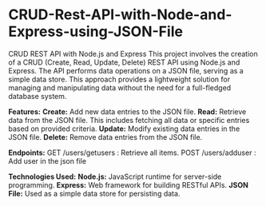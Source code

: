 # CRUD-Rest-API-with-Node-and-Express-using-JSON-File

CRUD REST API with Node.js and Express
This project involves the creation of a CRUD (Create, Read, Update, Delete) REST API using Node.js and Express. The API performs data operations on a JSON file, serving as a simple data store. This approach provides a lightweight solution for managing and manipulating data without the need for a full-fledged database system.

**Features:**
**Create:** Add new data entries to the JSON file.
**Read:** Retrieve data from the JSON file. This includes fetching all data or specific entries based on provided criteria.
**Update:** Modify existing data entries in the JSON file.
**Delete:** Remove data entries from the JSON file.

**Endpoints:**
GET /users/getusers : Retrieve all items.
POST /users/adduser : Add user in the json file

**Technologies Used:**
**Node.js:** JavaScript runtime for server-side programming.
**Express:** Web framework for building RESTful APIs.
**JSON File:** Used as a simple data store for persisting data.
